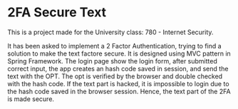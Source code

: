 # 2FA Secure Text

This is a project made for the University class: 780 - Internet Security.

It has been asked to implement a 2 Factor Authentication, trying to find a solution to make the text factore secure.
It is designed using MVC pattern in Spring Framework. The login page show the login form, after submitted correct input, the app creates an hash code saved in session, and send the text with the OPT. The opt is verified by the browser and double checked with the hash code.
If the text part is hacked, it is impossible to login due to the hash code saved in the browser session.
Hence, the text part of the 2FA is made secure.
